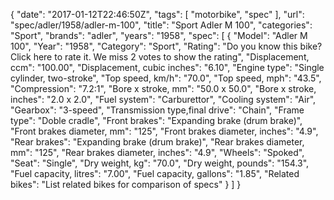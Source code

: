 {
    "date": "2017-01-12T22:46:50Z",
    "tags": [
        "motorbike",
        "spec"
    ],
    "url": "spec\/adler\/1958\/adler-m-100",
    "title": "Sport Adler M 100",
    "categories": "Sport",
    "brands": "adler",
    "years": "1958",
    "spec": [
        {
            "Model": "Adler M 100",
            "Year": "1958",
            "Category": "Sport",
            "Rating": "Do you know this bike?Click here to rate it. We miss 2 votes to show the rating",
            "Displacement, ccm": "100.00",
            "Displacement, cubic inches": "6.10",
            "Engine type": "Single cylinder, two-stroke",
            "Top speed, km\/h": "70.0",
            "Top speed, mph": "43.5",
            "Compression": "7.2:1",
            "Bore x stroke, mm": "50.0 x 50.0",
            "Bore x stroke, inches": "2.0 x 2.0",
            "Fuel system": "Carburettor",
            "Cooling system": "Air",
            "Gearbox": "3-speed",
            "Transmission type,final drive": "Chain",
            "Frame type": "Doble cradle",
            "Front brakes": "Expanding brake (drum brake)",
            "Front brakes diameter, mm": "125",
            "Front brakes diameter, inches": "4.9",
            "Rear brakes": "Expanding brake (drum brake)",
            "Rear brakes diameter, mm": "125",
            "Rear brakes diameter, inches": "4.9",
            "Wheels": "Spoked",
            "Seat": "Single",
            "Dry weight, kg": "70.0",
            "Dry weight, pounds": "154.3",
            "Fuel capacity, litres": "7.00",
            "Fuel capacity, gallons": "1.85",
            "Related bikes": "List related bikes for comparison of specs"
        }
    ]
}